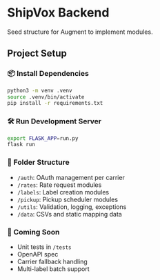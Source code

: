 # ShipVox Backend

Seed structure for Augment to implement modules.


## Project Setup

### 📦 Install Dependencies
```bash
python3 -m venv .venv
source .venv/bin/activate
pip install -r requirements.txt
```

### 🛠 Run Development Server
```bash
export FLASK_APP=run.py
flask run
```

### 📂 Folder Structure
- `/auth`: OAuth management per carrier
- `/rates`: Rate request modules
- `/labels`: Label creation modules
- `/pickup`: Pickup scheduler modules
- `/utils`: Validation, logging, exceptions
- `/data`: CSVs and static mapping data

### 🧪 Coming Soon
- Unit tests in `/tests`
- OpenAPI spec
- Carrier fallback handling
- Multi-label batch support
